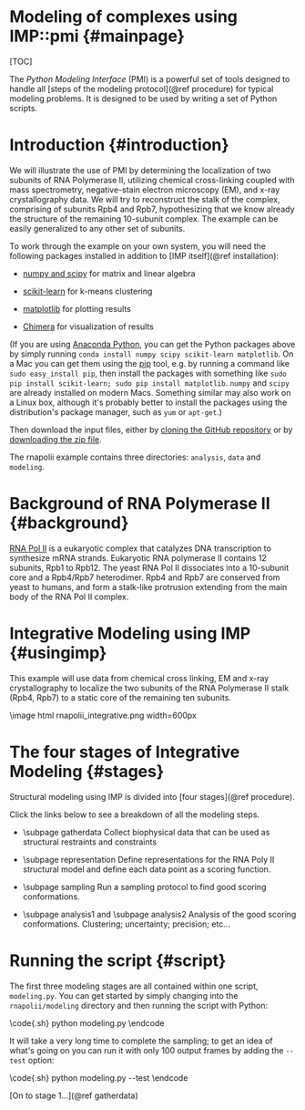 Modeling of complexes using IMP::pmi {#mainpage}
====================================

[TOC]

The _Python Modeling Interface_ (PMI) is a powerful set of tools designed
to handle all [steps of the modeling protocol](@ref procedure) for
typical modeling problems. It is designed to be used by writing a set of
Python scripts.

# Introduction {#introduction}

We will illustrate the use of PMI by determining the localization of two
subunits of RNA Polymerase II, utilizing chemical cross-linking coupled with
mass spectrometry, negative-stain electron microscopy (EM), and x-ray
crystallography data. We will try
to reconstruct the stalk of the complex, comprising of subunits Rpb4 and Rpb7,
hypothesizing that we know already the structure of the remaining 10-subunit
complex. The example can be easily generalized to any other set of subunits.

To work through the example on your own system, you will need the following
packages installed in addition to [IMP itself](@ref installation):

- [numpy and scipy](http://www.scipy.org/scipylib/download.html)
  for matrix and linear algebra

- [scikit-learn](http://scikit-learn.org/stable/install.html)
  for k-means clustering

- [matplotlib](http://matplotlib.org/downloads.html)
  for plotting results

- [Chimera](https://www.cgl.ucsf.edu/chimera/download.html)
  for visualization of results

(If you are using [Anaconda Python](https://www.anaconda.com/download/),
you can get the Python packages above by simply running
`conda install numpy scipy scikit-learn matplotlib`.
On a Mac you can get them using the
[pip](https://pypi.python.org/pypi/pip) tool, e.g. by running a command like
`sudo easy_install pip`, then install the packages with something like
`sudo pip install scikit-learn; sudo pip install matplotlib`. `numpy` and `scipy` are already installed on modern Macs. Something
similar may also work on a Linux box, although it's probably better to install
the packages using the distribution's package manager, such as `yum` or
`apt-get`.)

Then download the input files, either by 
[cloning the GitHub repository](https://github.com/salilab/imp_tutorial/tree/master)
or by [downloading the zip file](https://github.com/salilab/imp_tutorial/archive/master.zip).

The rnapolii example contains three directories: `analysis`, `data` and
`modeling`.

# Background of RNA Polymerase II {#background}

[RNA Pol II](http://en.wikipedia.org/wiki/RNA_polymerase_II) is a eukaryotic complex that catalyzes DNA transcription to synthesize mRNA strands.  Eukaryotic RNA polymerase II contains 12 subunits, Rpb1 to Rpb12. The yeast RNA Pol II dissociates into a 10-subunit core and a Rpb4/Rpb7 heterodimer. Rpb4 and Rpb7 are conserved from yeast to humans, and form a stalk-like protrusion extending from the main body of the RNA Pol II complex.


# Integrative Modeling using IMP {#usingimp}

This example will use data from chemical cross linking, EM and x-ray crystallography to localize the two subunits of the RNA Polymerase II stalk (Rpb4, Rpb7) to a static core of the remaining ten subunits.  

\image html rnapolii_integrative.png width=600px

# The four stages of Integrative Modeling {#stages}

Structural modeling using IMP is divided into [four stages](@ref procedure).

Click the links below to see a breakdown of all the modeling steps.

- \subpage gatherdata
  Collect biophysical data that can be used as structural restraints and constraints

- \subpage representation
  Define representations for the RNA Poly II structural model and define each data point as a scoring function.

- \subpage sampling
  Run a sampling protocol to find good scoring conformations.  

- \subpage analysis1 and \subpage analysis2
  Analysis of the good scoring conformations.  Clustering; uncertainty; precision; etc...


# Running the script {#script}

The first three modeling stages are all contained within one script, `modeling.py`. You can get started by simply changing into the `rnapolii/modeling` directory and then running the script with Python:

\code{.sh}
python modeling.py
\endcode

It will take a very long time to complete the sampling; to get an idea of what's going on you can run it with only 100 output frames by adding the `--test` option:

\code{.sh}
python modeling.py --test
\endcode

[On to stage 1...](@ref gatherdata)
